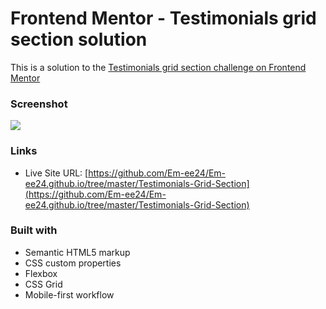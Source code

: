# Frontend Mentor - Testimonials grid section solution

This is a solution to the [Testimonials grid section challenge on Frontend Mentor](https://www.frontendmentor.io/challenges/testimonials-grid-section-Nnw6J7Un7)

### Screenshot

![](./screenshot.jpg)

### Links

- Live Site URL: [https://github.com/Em-ee24/Em-ee24.github.io/tree/master/Testimonials-Grid-Section](https://github.com/Em-ee24/Em-ee24.github.io/tree/master/Testimonials-Grid-Section)

### Built with

- Semantic HTML5 markup
- CSS custom properties
- Flexbox
- CSS Grid
- Mobile-first workflow